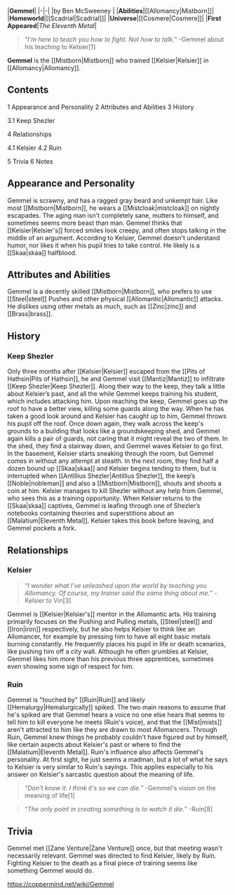 |**Gemmel**|
|-|-|
|by  Ben McSweeney |
|**Abilities**|[[Allomancy\|Mistborn]]|
|**Homeworld**|[[Scadrial\|Scadrial]]|
|**Universe**|[[Cosmere\|Cosmere]]|
|**First Appeared**|*The Eleventh Metal*|

>“*I'm here to teach you how to fight. Not how to talk.*”
\-Gemmel about his teaching to Kelsier[1]


**Gemmel** is the [[Mistborn\|Mistborn]] who trained [[Kelsier\|Kelsier]] in [[Allomancy\|Allomancy]].

## Contents

1 Appearance and Personality
2 Attributes and Abilities
3 History

3.1 Keep Shezler


4 Relationships

4.1 Kelsier
4.2 Ruin


5 Trivia
6 Notes


## Appearance and Personality
Gemmel is scrawny, and has a ragged gray beard and unkempt hair. Like most [[Mistborn\|Mistborn]], he wears a [[Mistcloak\|mistcloak]] on nightly escapades.
The aging man isn't completely sane, mutters to himself, and sometimes seems more beast than man. Gemmel thinks that [[Kelsier\|Kelsier's]] forced smiles look creepy, and often stops talking in the middle of an argument. According to Kelsier, Gemmel doesn't understand humor, nor likes it when his pupil tries to take control.
He likely is a [[Skaa\|skaa]] halfblood.

## Attributes and Abilities
Gemmel is a decently skilled [[Mistborn\|Mistborn]], who prefers to use [[Steel\|steel]] Pushes and other physical [[Allomantic\|Allomantic]] attacks. He dislikes using other metals as much, such as [[Zinc\|zinc]] and [[Brass\|brass]].

## History
### Keep Shezler
Only three months after [[Kelsier\|Kelsier]] escaped from the [[Pits of Hathsin\|Pits of Hathsin]], he and Gemmel visit [[Mantiz\|Mantiz]] to infiltrate [[Keep Shezler\|Keep Shezler]]. Along their way to the keep, they talk a little about Kelsier’s past, and all the while Gemmel keeps training his student, which includes attacking him.
Upon reaching the keep, Gemmel goes up the roof to have a better view, killing some guards along the way. When he has taken a good look around and Kelsier has caught up to him, Gemmel throws his pupil off the roof. Once down again, they walk across the keep's grounds to a building that looks like a groundskeeping shed, and Gemmel again kills a pair of guards, not caring that it might reveal the two of them. In the shed, they find a stairway down, and Gemmel waves Kelsier to go first.
In the basement, Kelsier starts sneaking through the room, but Gemmel comes in without any attempt at stealth. In the next room, they find half a dozen bound up [[Skaa\|skaa]] and Kelsier begins tending to them, but is interrupted when [[Antillius Shezler\|Antillius Shezler]], the keep’s [[Noble\|nobleman]] and also a [[Mistborn\|Mistborn]], shouts and shoots a coin at him. Kelsier manages to kill Shezler without any help from Gemmel, who sees this as a training opportunity. When Kelsier returns to the [[Skaa\|skaa]] captives, Gemmel is leafing through one of Shezler’s notebooks containing theories and superstitions about an [[Malatium\|Eleventh Metal]]. Kelsier takes this book before leaving, and Gemmel pockets a fork.

## Relationships
### Kelsier
>“*I wonder what I’ve unleashed upon the world by teaching you Allomancy. Of course, my trainer said the same thing about me.*”
\-Kelsier to Vin[3]

Gemmel is [[Kelsier\|Kelsier's]] mentor in the Allomantic arts. His training primarily focuses on the Pushing and Pulling metals, [[Steel\|steel]] and [[Iron\|iron]] respectively, but he also helps Kelsier to think like an Allomancer, for example by pressing him to have all eight basic metals burning constantly. He frequently places his pupil in life or death scenarios, like pushing him off a city wall. Although he often grumbles at Kelsier, Gemmel likes him more than his previous three apprentices, sometimes even showing some sign of respect for him.

### Ruin
Gemmel is "touched by" [[Ruin\|Ruin]] and likely [[Hemalurgy\|Hemalurgically]] spiked. The two main reasons to assume that he's spiked are that Gemmel hears a voice no one else hears that seems to tell him to kill everyone he meets (Ruin's voice), and that the [[Mist\|mists]] aren't attracted to him like they are drawn to most Allomancers.
Through Ruin, Gemmel knew things he probably couldn't have figured out by himself, like certain aspects about Kelsier's past or where to find the [[Malatium\|Eleventh Metal]]. Ruin's influence also affects Gemmel's personality. At first sight, he just seems a madman, but a lot of what he says to Kelsier is very similar to Ruin's sayings. This applies especially to his answer on Kelsier's sarcastic question about the meaning of life.

>“*Don't know it. I think it's so we can die.*”
\-Gemmel's vision on the meaning of life[1]


>“*The only point in creating something is to watch it die.*”
\-Ruin[8]


## Trivia
Gemmel met [[Zane Venture\|Zane Venture]] once, but that meeting wasn't necessarily relevant.
Gemmel was directed to find Kelsier, likely by Ruin.
Fighting Kelsier to the death as a final piece of training seems like something Gemmel would do.


https://coppermind.net/wiki/Gemmel